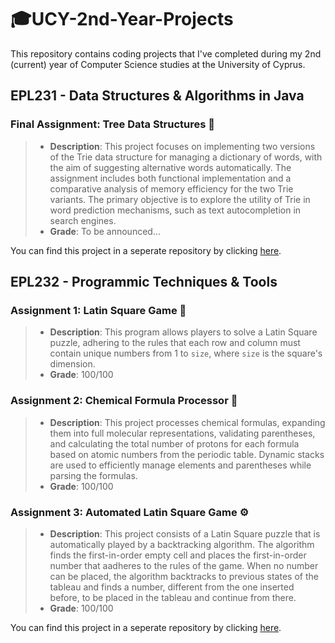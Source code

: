 # 🎓UCY-2nd-Year-Projects
This repository contains coding projects that I've completed during my 2nd (current) year of Computer Science studies at the University of Cyprus.

## EPL231 - Data Structures & Algorithms in Java
### Final Assignment: Tree Data Structures 🌲
> - **Description**: This project focuses on implementing two versions of the Trie data structure for managing a dictionary of words, with the aim of suggesting alternative words automatically. The assignment includes both functional implementation and a comparative analysis of memory efficiency for the two Trie variants. The primary objective is to explore the utility of Trie in word prediction mechanisms, such as text autocompletion in search engines.
> - **Grade**: To be announced...

You can find this project in a seperate repository by clicking [here](https://github.com/tsembp/EPL231-GroupAssignment).

## EPL232 - Programmic Techniques & Tools
### Assignment 1: Latin Square Game 🔢
> - **Description**: This program allows players to solve a Latin Square puzzle, adhering to the rules that each row and column must contain unique numbers from 1 to `size`, where `size` is the square's dimension.
> - **Grade**: 100/100

### Assignment 2: Chemical Formula Processor 🧬
> - **Description**: This project processes chemical formulas, expanding them into full molecular representations, validating parentheses, and calculating the total number of protons for each formula based on atomic numbers from the periodic table. Dynamic stacks are used to efficiently manage elements and parentheses while parsing the formulas.
> - **Grade**: 100/100

### Assignment 3: Automated Latin Square Game ⚙️
> - **Description**: This project consists of a Latin Square puzzle that is automatically played by a backtracking algorithm. The algorithm finds the first-in-order empty cell and places the first-in-order number that aadheres to the rules of the game. When no number can be placed, the algorithm backtracks to previous states of the tableau and finds a number, different from the one inserted before, to be placed in the tableau and continue from there.
> - **Grade**: 100/100

You can find this project in a seperate repository by clicking [here](https://github.com/tsembp/EPL232-HW3).


